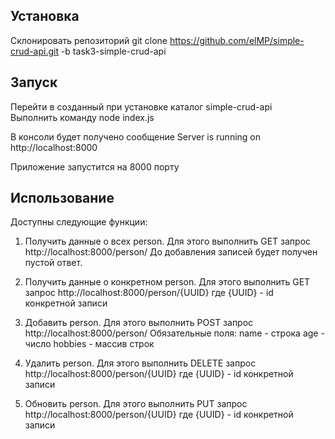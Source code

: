 ## Установка
Склонировать репозиторий git clone https://github.com/elMP/simple-crud-api.git -b task3-simple-crud-api

## Запуск
Перейти в созданный при установке каталог simple-crud-api  
Выполнить команду node index.js   

В консоли будет получено сообщение Server is running on http://localhost:8000  

Приложение запустится на 8000 порту  

## Использование

Доступны следующие функции:

1. Получить данные о всех person. Для этого выполнить GET запрос http://localhost:8000/person/
До добавления записей будет получен пустой ответ.

2. Получить данные о конкретном person. Для этого выполнить GET запрос http://localhost:8000/person/{UUID} где
{UUID} - id конкретной записи

3. Добавить person. Для этого выполнить POST запрос http://localhost:8000/person/
Обязательные поля:
name - строка
age - число
hobbies - массив строк

4. Удалить person. Для этого выполнить DELETE запрос http://localhost:8000/person/{UUID} где
{UUID} - id конкретной записи

5. Обновить person. Для этого выполнить PUT запрос http://localhost:8000/person/{UUID} где
{UUID} - id конкретной записи

